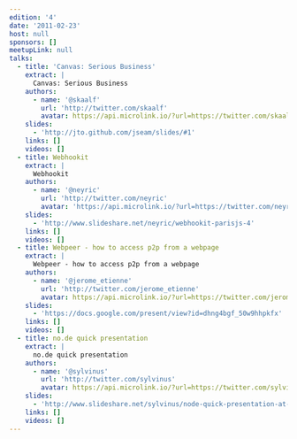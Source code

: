 ```yaml
---
edition: '4'
date: '2011-02-23'
host: null
sponsors: []
meetupLink: null
talks:
  - title: 'Canvas: Serious Business'
    extract: |
      Canvas: Serious Business
    authors:
      - name: '@skaalf'
        url: 'http://twitter.com/skaalf'
        avatar: https://api.microlink.io/?url=https://twitter.com/skaalf&embed=image.url
    slides:
      - 'http://jto.github.com/jseam/slides/#1'
    links: []
    videos: []
  - title: Webhookit
    extract: |
      Webhookit
    authors:
      - name: '@neyric'
        url: 'http://twitter.com/neyric'
        avatar: 'https://api.microlink.io/?url=https://twitter.com/neyric&embed=image.url'
    slides:
      - 'http://www.slideshare.net/neyric/webhookit-parisjs-4'
    links: []
    videos: []
  - title: Webpeer - how to access p2p from a webpage
    extract: |
      Webpeer - how to access p2p from a webpage
    authors:
      - name: '@jerome_etienne'
        url: 'http://twitter.com/jerome_etienne'
        avatar: https://api.microlink.io/?url=https://twitter.com/jerome_etienne&embed=image.url
    slides:
      - 'https://docs.google.com/present/view?id=dhng4bgf_50w9hhpkfx'
    links: []
    videos: []
  - title: no.de quick presentation
    extract: |
      no.de quick presentation
    authors:
      - name: '@sylvinus'
        url: 'http://twitter.com/sylvinus'
        avatar: https://api.microlink.io/?url=https://twitter.com/sylvinus&embed=image.url
    slides:
      - 'http://www.slideshare.net/sylvinus/node-quick-presentation-at-parisjs-4'
    links: []
    videos: []
---
```

